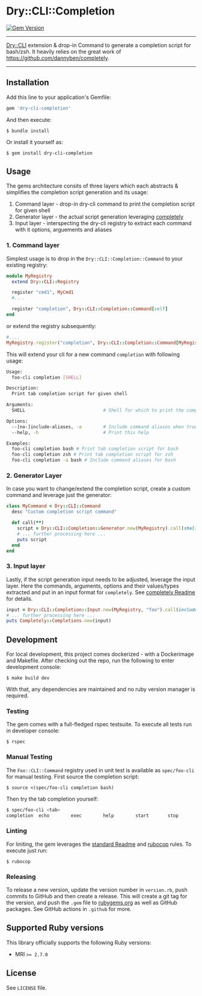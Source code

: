 # Dry::CLI::Completion

[![Gem Version](https://badge.fury.io/rb/dry-cli-completion.svg)](https://badge.fury.io/rb/dry-cli-completion)

---

[Dry::CLI](https://github.com/dry-rb/dry-cli) extension & drop-in Command to generate a completion
script for bash/zsh. It heavily relies on the great work of https://github.com/dannyben/completely.

---

## Installation
Add this line to your application's Gemfile:

```ruby
gem 'dry-cli-completion'
```

And then execute:

    $ bundle install

Or install it yourself as:

    $ gem install dry-cli-completion

## Usage
The gems architecture consits of three layers which each abstracts & simplifies the completion script generation and its usage:

1. Command layer - drop-in dry-cli command to print the completion script for given shell
2. Generator layer - the actual script generation leveraging [completely](https://github.com/dannyben/completely)
3. Input layer - interspecting the dry-cli registry to extract each command with it options, arguements and aliases

### 1. Command layer
Simplest usage is to drop in the `Dry::CLI::Completion::Command` to your existing registry:

```ruby
module MyRegistry
  extend Dry::CLI::Registry

  register "cmd1", MyCmd1
  #....

  register "completion", Dry::CLI::Completion::Command[self]
end
```

or extend the registry subsequently:

```ruby
#....
MyRegistry.register("completion", Dry::CLI::Completion::Command[MyRegistry])
```

This will extend your cli for a new command `completion` with following usage:

```sh
Usage:
  foo-cli completion [SHELL]

Description:
  Print tab completion script for given shell

Arguments:
  SHELL                             # Shell for which to print the completion script: (bash/zsh)

Options:
  --[no-]include-aliases, -a        # Include command aliases when true, default: false
  --help, -h                        # Print this help

Examples:
  foo-cli completion bash # Print tab completion script for bash
  foo-cli completion zsh # Print tab completion script for zsh
  foo-cli completion -a bash # Include command aliases for bash
```

### 2. Generator Layer
In case you want to change/extend the completion script, create a custom command and leverage just the generator:

```ruby
class MyCommand < Dry::CLI::Command
  desc "Custom completion script command"

  def call(**)
    script = Dry::CLI::Completion::Generator.new(MyRegistry).call(shell: "bash")
    # ... further processing here ...
    puts script
  end
end
```

### 3. Input layer
Lastly, if the script generation input needs to be adjusted, leverage the input layer. Here the commands, arguments, options and their values/types extracted and put in an input format for `completely`. See [completely Readme](https://github.com/dannyben/completely) for details.

```ruby
input = Dry::CLI::Completion::Input.new(MyRegistry, "foo").call(include_aliases: false)
# ... further processing here ...
puts Completely::Completions.new(input)
```

## Development
For local development, this project comes dockerized - with a Dockerimage and Makefile. After checking out the repo, run the following to enter development console:

    $ make build dev

With that, any dependencies are maintained and no ruby version manager is required.

### Testing
The gem comes with a full-fledged rspec testsuite. To execute all tests run in developer console:

    $ rspec

### Manual Testing
The `Foo::CLI::Command` registry used in unit test is available as `spec/foo-cli` for manual testing. First source the completion script:

    $ source <(spec/foo-cli completion bash)

Then try the tab completion yourself:

```sh
$ spec/foo-cli <tab>
completion  echo        exec        help        start       stop        version
```

### Linting
For liniting, the gem leverages the [standard Readme](https://github.com/testdouble/standard)  and [rubocop](https://github.com/rubocop/rubocop) rules. To execute just run:

    $ rubocop

### Releasing
To release a new version, update the version number in `version.rb`, push commits to GitHub and then create a release. This will create a git tag for the version, and push the `.gem` file to [rubygems.org](https://rubygems.org) as well as GitHub packages.
See GitHub actions in `.github` for more.

## Supported Ruby versions

This library officially supports the following Ruby versions:

* MRI `>= 2.7.0`

## License

See `LICENSE` file.
